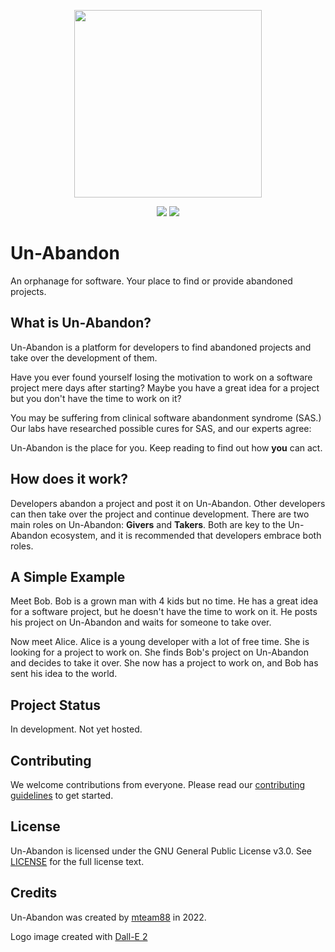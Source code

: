 <p align="center"><img width="300" src="https://iili.io/bdHj9a.png"></p>

<p align="center">
  <img src="https://img.shields.io/github/commit-activity/m/mteam88/un-abandon">
  <img src="https://img.shields.io/badge/License-GPL%20v3-yellow.svg">
</p>

# Un-Abandon
An orphanage for software. Your place to find or provide abandoned projects.
## What is Un-Abandon?
Un-Abandon is a platform for developers to find abandoned projects and take over the development of them. 

Have you ever found yourself losing the motivation to work on a software project mere days after starting?
Maybe you have a great idea for a project but you don't have the time to work on it?

You may be suffering from clinical software abandonment syndrome (SAS.) Our labs have researched possible cures for SAS, and our experts agree:

Un-Abandon is the place for you. Keep reading to find out how **you** can act.

## How does it work?
Developers abandon a project and post it on Un-Abandon. Other developers can then take over the project and continue development.
There are two main roles on Un-Abandon: **Givers** and **Takers**. Both are key to the Un-Abandon ecosystem, and it is recommended that developers embrace both roles.

## A Simple Example
Meet Bob. Bob is a grown man with 4 kids but no time. He has a great idea for a software project, but he doesn't have the time to work on it. He posts his project on Un-Abandon and waits for someone to take over.

Now meet Alice. Alice is a young developer with a lot of free time. She is looking for a project to work on. She finds Bob's project on Un-Abandon and decides to take it over. She now has a project to work on, and Bob has sent his idea to the world.

## Project Status
In development. Not yet hosted.

## Contributing
We welcome contributions from everyone. Please read our [contributing guidelines](CONTRIBUTING.md) to get started.

## License
Un-Abandon is licensed under the GNU General Public License v3.0. See [LICENSE](LICENSE) for the full license text.

## Credits
Un-Abandon was created by [mteam88](https://github.com/mteam88) in 2022.

Logo image created with [Dall-E 2](https://openai.com/dall-e-2/)
